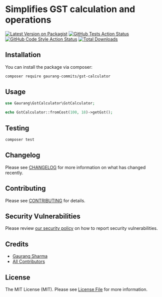 # Simplifies GST calculation and operations

[![Latest Version on Packagist](https://img.shields.io/packagist/v/gaurang-commits/gst-calculator.svg?style=flat-square)](https://packagist.org/packages/gaurang-commits/gst-calculator)
[![GitHub Tests Action Status](https://img.shields.io/github/workflow/status/gaurang-commits/gst-calculator/Tests?label=tests)](https://github.com/gaurang-commits/gst-calculator/actions?query=workflow%3ATests+branch%3Amaster)
[![GitHub Code Style Action Status](https://img.shields.io/github/workflow/status/gaurang-commits/gst-calculator/Check%20&%20fix%20styling?label=code%20style)](https://github.com/gaurang-commits/gst-calculator/actions?query=workflow%3A"Check+%26+fix+styling"+branch%3Amaster)
[![Total Downloads](https://img.shields.io/packagist/dt/gaurang-commits/gst-calculator.svg?style=flat-square)](https://packagist.org/packages/gaurang-commits/gst-calculator)

## Installation

You can install the package via composer:

```bash
composer require gaurang-commits/gst-calculator
```

## Usage

```php
use Gaurang\GstCalculator\GstCalculator;

echo GstCalculator::fromCost(100, 18)->getGst();
```

## Testing

```bash
composer test
```

## Changelog

Please see [CHANGELOG](CHANGELOG.md) for more information on what has changed recently.

## Contributing

Please see [CONTRIBUTING](.github/CONTRIBUTING.md) for details.

## Security Vulnerabilities

Please review [our security policy](../../security/policy) on how to report security vulnerabilities.

## Credits

- [Gaurang Sharma](https://github.com/gaurang-commits)
- [All Contributors](../../contributors)

## License

The MIT License (MIT). Please see [License File](LICENSE.md) for more information.
